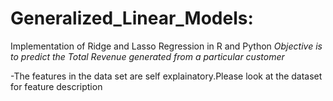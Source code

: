 # Generalized_Linear_Models:
Implementation of Ridge and Lasso Regression in R and Python
*Objective is to predict the Total Revenue generated from a particular customer*
  
  -The features in the data set are self explainatory.Please look at the dataset for feature description
  
 
